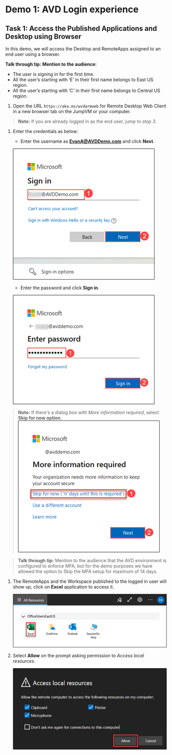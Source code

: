 # **Demo 1: AVD Login experience**


## **Task 1: Access the Published Applications and Desktop using Browser**

In this demo, we will access the Desktop and RemoteApps assigned to an end user using a browser.


**Talk through tip:**
   **Mention to the audience:**
   - The user is signing in for the first time. 
   - All the user’s starting with ‘E’ in their first name belongs to East US region. 
   - All the user’s starting with ‘C’ in their first name belongs to Central US region.

1. Open the URL `https://aka.ms/wvdarmweb` for Remote Desktop Web Client in a new browser tab on the JumpVM or your computer. 

>**Note:** If you are already logged in as the end user, jump to *step 3*.

1. Enter the credentials as below:

   - Enter the username as **EvanA@AVDDemo.com** and click **Next**.

   ![ws name.](media/img1.png)
   
   
   - Enter the password and click **Sign in**.

   ![ws name.](media/img2.png)


>**Note:** If there's a dialog box with *More information required*, select **Skip for now option**.
>![ws name.](media/img3.png)
>


>**Talk through tip:**
> Mention to the audience that the AVD environment is configured to enforce MFA, but for the demo purposes we have allowed the option to Skip the MFA setup for maximum of 14 days.


1. The RemoteApps and the Workspace published to the logged in user will show up, click on **Excel** application to access it.

   ![ws name.](media/img4.png)
   
2. Select **Allow** on the prompt asking permission to *Access local resources*.

   ![ws name.](media/img5.png)
